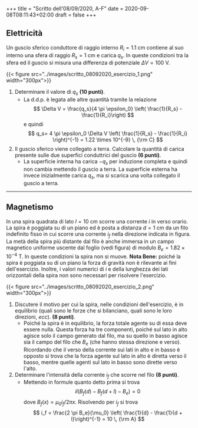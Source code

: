 +++
title = "Scritto dell'08/09/2020, A-F"
date = 2020-09-08T08:11:43+02:00
draft = false
+++

## Elettricità

Un guscio sferico conduttore di raggio interno $R_i = 1.1$ cm contiene al suo interno una sfera di raggio $R_s = 1$ cm e carica $q_s$. In queste condizioni tra la sfera ed il guscio si misura una differenza di potenziale $\Delta V = 100$ V.

{{< figure src="../images/scritto_08092020_esercizio_1.png" width="300px">}}

1. Determinare il valore di $q_s$ **(10 punti)**.
	* La d.d.p. è legata alle altre quantità tramite la relazione
	$$
	\Delta V = \frac{q_s}{4 \pi \epsilon_0} \left( \frac{1}{R_s} - \frac{1}{R_i}\right)
	$$
	e quindi
	$$
	q_s= 4 \pi \epsilon_0 \Delta V \left( \frac{1}{R_s} - \frac{1}{R_i} \right)^{-1} = 1.22 \times 10^{-9} \, {\rm C}
	$$
2. Il guscio sferico viene collegato a terra. Calcolare la quantità di carica presente sulle due superfici conduttrici del guscio **(6 punti)**.
	* La superficie interna ha carica $-q_s$ per induzione completa e quindi non cambia mettendo il guscio a terra. La superficie esterna ha invece inizialmente carica $q_s$, ma si scarica una volta collegato il guscio a terra.


---

## Magnetismo

In una spira quadrata di lato $l = 10$ cm scorre una corrente $i$ in verso orario. La spira è poggiata su di un piano ed è posta a distanza $d = 1$ cm da un filo indefinito fisso in cui scorre una corrente $i_f$ nella direzione indicata in figura. La metà della spira più distante dal filo è anche immersa in un campo magnetico uniforme uscente dal foglio (vedi figura) di modulo $B_e = 1.82 \times 10^{-4}$ T. In queste condizioni la spira non si muove. **Nota Bene:** poiché la spira è poggiata su di un piano la forza di gravità non è rilevante ai fini dell'esercizio. Inoltre, i valori numerici di $i$ e della lunghezza dei lati orizzontali della spira non sono necessari per risolvere l'esercizio.

{{< figure src="../images/scritto_08092020_esercizio_2.png" width="300px">}}

1. Discutere il motivo per cui la spira, nelle condizioni dell'esercizio, è in equilibrio (quali sono le forze che si bilanciano, quali sono le loro direzioni, *ecc*). **(8 punti)**.
	* Poiché la spira è in equilibrio, la forza totale agente su di essa deve essere nulla. Questa forza ha tre componenti, poiché sul lato in alto agisce solo il campo generato dal filo, ma su quello in basso agisce sia il campo del filo che $B_e$ (che hanno stessa direzione e verso). Ricordando che il verso della corrente sui lati in alto e in basso è opposto si trova che la forza agente sul lato in alto è diretta verso il basso, mentre quelle agenti sul lato in basso sono dirette verso l'alto.
2. Determinare l'intensità della corrente $i_f$ che scorre nel filo **(8 punti)**.
	* Mettendo in formule quanto detto prima si trova
	$$
	i l (B_f(d) - B_f(d + l) - B_e) = 0
	$$
	dove $B_f(x) = \mu_0 i_f / 2 \pi x$. Risolvendo per $i_f$ si trova
	$$
	i_f = \frac{2 \pi B_e}{\mu_0} \left( \frac{1}{d} - \frac{1}{d + l}\right)^{-1} = 10 \, {\rm A}
	$$
